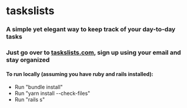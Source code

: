 # taskslists

### A simple yet elegant way to keep track of your day-to-day tasks

### Just go over to [taskslists.com](http://www.taskslists.com), sign up using your email and stay organized

#### To run locally (assuming you have ruby and rails installed):
* Run "bundle install"
* Run "yarn install --check-files"
* Run "rails s"
